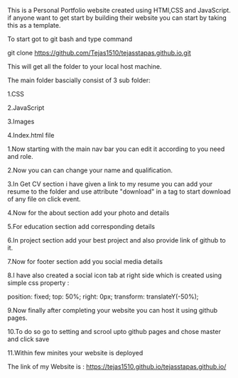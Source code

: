 This is a Personal Portfolio website created using HTMl,CSS and JavaScript.
if anyone want to get start by building their website you can start by taking this as a template.

To start got to git bash and type command

git clone https://github.com/Tejas1510/tejasstapas.github.io.git

This will get all the folder to your local host machine.

The main folder bascially consist of 3 sub folder:

1.CSS

2.JavaScript

3.Images

4.Index.html file

1.Now starting with the main nav bar you can edit it according to you need and role.

2.Now you can can change your name and qualification.

3.In Get CV section i have given a link to my resume you can add your resume to the folder and use attribute "download" in a tag to start download of any file on click event.

4.Now for the about section add your photo and details

5.For education section add corresponding details

6.In project section add your best project and also provide link of github to it.

7.Now for footer section add you social media details

8.I have also created a social icon tab at right side which is created using simple css property :

position: fixed;
    top: 50%;
    right: 0px;
    transform: translateY(-50%);
    
9.Now finally after completing your website you can host it using github pages.

10.To do so go to setting and scrool upto github pages and chose master and click save

11.Within few minites your website is deployed

The link of my Website is : https://tejas1510.github.io/tejasstapas.github.io/
